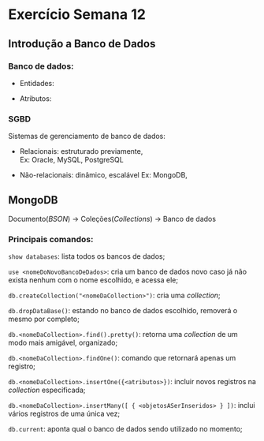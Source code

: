 # Exercício Semana 12

## Introdução a **Banco de Dados**

### Banco de dados:

- Entidades:

- Atributos:

### SGBD

Sistemas de gerenciamento de banco de dados:

- Relacionais: estruturado previamente,  
  Ex: Oracle, MySQL, PostgreSQL

- Não-relacionais: dinâmico, escalável
  Ex: MongoDB,

## MongoDB

Documento(*BSON*) -> Coleções(*Collections*) -> Banco de dados

### Principais comandos:  

```show databases```: lista todos os bancos de dados; 

```use <nomeDoNovoBancoDeDados>```: cria um banco de dados novo caso já não exista nenhum com o nome escolhido, e acessa ele;  

```db.createCollection("<nomeDaCollection>")```: cria uma *collection*; 

```db.dropDataBase()```: estando no banco de dados escolhido, removerá o mesmo por completo;  

```db.<nomeDaCollection>.find().pretty()```: retorna uma *collection* de um modo mais amigável, organizado;  

```db.<nomeDaCollection>.findOne()```: comando que retornará apenas um registro;  

```db.<nomeDaCollection>.insertOne({<atributos>})```: incluir novos registros na *collection* especificada;  

```db.<nomeDaCollection>.insertMany([ { <objetosASerInseridos> } ])```: inclui vários registros de uma única vez;  

```db.current```: aponta qual o banco de dados sendo utilizado no momento;
